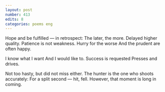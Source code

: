 ```yaml
---
layout: post
number: 413
edits: 8
categories: poems eng
---
```


Hope and be fulfilled — in retrospect:
The later, the more. 
Delayed higher quality.
Patience is not weakness.
Hurry for the worse
And the prudent are often happy.

I know what I want 
And I would like to.
Success is requested
Presses and drives.

Not too hasty, but did not miss either.
The hunter is the one who shoots accurately:
For a split second — hit, fell.
However, that moment is long in coming.
